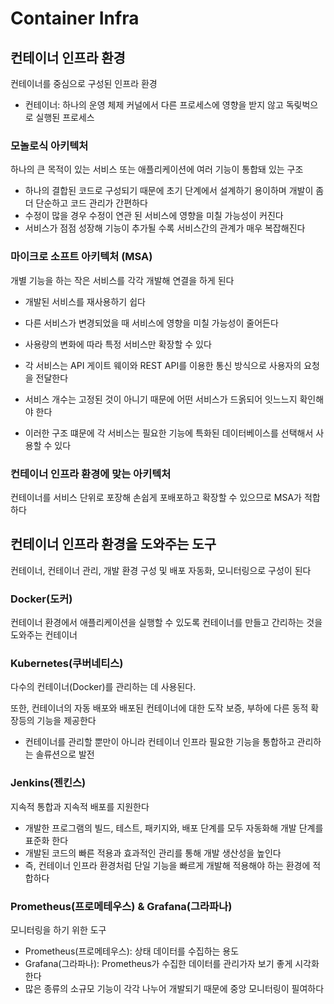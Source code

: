 # Container Infra

## 컨테이너 인프라 환경

컨테이너를 중심으로 구성된 인프라 환경

- 컨테이너: 하나의 운영 체제 커널에서 다른 프로세스에 영향을 받지 않고 독맂벅으로 실행된 프로세스

### 모놀로식 아키텍처

하나의 큰 목적이 있는 서비스 또는 애플리케이션에 여러 기능이 통합돼 있는 구조

- 하나의 결합된 코드로 구성되기 때문에 초기 단계에서 설계하기 용이하며 개발이 좀 더 단순하고 코드 관리가 간편하다
- 수정이 많을 경우 수정이 연관 된 서비스에 영향을 미칠 가능성이 커진다
- 서비스가 점점 성장해 기능이 추가될 수록 서비스간의 관계가 매우 복잡해진다

### 마이크로 소프트 아키텍처 (MSA)

개별 기능을 하는 작은 서비스를 각각 개발해 연결을 하게 된다

- 개발된 서비스를 재사용하기 쉽다
- 다른 서비스가 변경되었을 때 서비스에 영향을 미칠 가능성이 줄어든다
- 사용량의 변화에 따라 특정 서비스만 확장할 수 있다
- 각 서비스는 API 게이트 웨이와 REST API를 이용한 통신 방식으로 사용자의 요청을 전달한다
- 서비스 개수는 고정된 것이 아니기 때문에 어떤 서비스가 드옭되어 잇느느지 확인해야 한다

- 이러한 구조 떄문에 각 서비스는 필요한 기능에 특화된 데이터베이스를 선택해서 사용할 수 있다

### 컨테이너 인프라 환경에 맞는 아키텍처

컨테이너를 서비스 단위로 포장해 손쉽게 포배포하고 확장할 수 있으므로 MSA가 적합하다

## 컨테이너 인프라 환경을 도와주는 도구

컨테이너, 컨테이너 관리, 개발 환경 구성 및 배포 자동화, 모니터링으로 구성이 된다

### Docker(도커)

컨테이너 환경에서 애플리케이션을 실행할 수 있도록 컨테이너를 만들고 간리하는 것을 도와주는 컨테이너

### Kubernetes(쿠버네티스)

다수의 컨테이너(Docker)를 관리하는 데 사용된다.

또한, 컨테이너의 자동 배포와 배포된 컨테이너에 대한 도작 보증, 부하에 다른 동적 확장등의 기능을 제공한다

- 컨테이너를 관리할 뿐만이 아니라 컨테이너 인프라 필요한 기능을 통합하고 관리하는 솔류션으로 발전

### Jenkins(젠킨스)

지속적 통합과 지속적 배포를 지원한다

- 개발한 프로그램의 빌드, 테스트, 패키지와, 배포 단계를 모두 자동화해 개발 단계를 표준화 한다
- 개발된 코드의 빠른 적용과 효과적인 관리를 통해 개발 생산성을 높인다
- 즉, 컨테이너 인프라 환경처럼 단일 기능을 빠르게 개발해 적용해야 하는 환경에 적합하다

### Prometheus(프로메테우스) & Grafana(그라파나)

모니터링을 하기 위한 도구

- Prometheus(프로메테우스): 상태 데이터를 수집하는 용도
- Grafana(그라파나): Prometheus가 수집한 데이터를 관리가자 보기 좋게 시각화 한다
- 많은 종류의 소규모 기능이 각각 나누어 개발되기 때문에 중앙 모니터링이 필여하다
